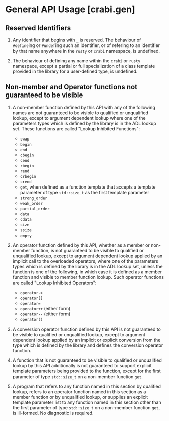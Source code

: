 # General API Usage [crabi.gen]

## Reserved Identifiers

1. Any identifier that begins with `_` is reserved. The behaviour of `#define`ing or `#undef`ing such an identifier, or of refering to an identifier by that name anywhere in the `rusty` or `crabi` namespace, is undefined.

2. The behaviour of defining any name within the `crabi` or `rusty` namespace, except a partial or full specialization of a class template provided in the library for a user-defined type, is undefined.

## Non-member and Operator functions not guaranteed to be visible

1. A non-member function defined by this API with any of the following names are not guaranteed to be visible to qualified or unqualified lookup, except to argument dependent lookup where one of the parameters types which is defined by the library is in the ADL lookup set. These functions are called "Lookup Inhibited Functions":
    * `swap`
    * `begin`
    * `end`
    * `cbegin`
    * `cend`
    * `rbegin`
    * `rend`
    * `crbegin`
    * `crend`
    * `get`, when defined as a function template that accepts a template parameter of type `std::size_t` as the first template parameter
    * `strong_order`
    * `weak_order`
    * `partial_order`
    * `data`
    * `cdata`
    * `size`
    * `ssize`
    * `empty`

2. An operator function defined by this API, whether as a member or non-member function, is not guaranteed to be visible to qualified or unqualified lookup, except to argument dependent lookup applied by an implicit call to the overloaded operators, where one of the parameters types which is defined by the library is in the ADL lookup set, unless the function is one of the following, in which case it is defined as a member function and visible to member function lookup. Such operator functions are called "Lookup Inhibited Operators":
    * `operator->`
    * `operator[]`
    * `operator=`
    * `operator++` (either form)
    * `operator--` (either form)
    * `operator()`

3. A conversion operator function defined by this API is not guaranteed to be visible to qualified or unqualified lookup, except to argument dependent lookup applied by an implicit or explicit conversion from the type which is defined by the library and defines the conversion operator function.

3. A function that is not guaranteed to be visible to qualified or unqualified lookup by this API additionally is not guaranteed to support explicit template parameters being provided to the function, except for the first parameter of type `std::size_t` on a non-member function `get`.

4. A program that refers to any function named in this section by qualified lookup, refers to an operator function named in this section as a member function or by unqualified lookup, or supplies an explicit template parameter list to any function named in this section other than the first parameter of type `std::size_t` on a non-member function `get`, is ill-formed. No diagnostic is required.